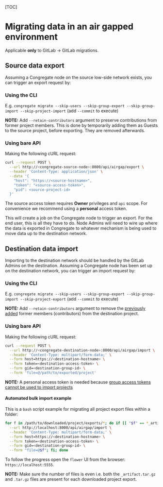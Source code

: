 [TOC]

# Migrating data in an air gapped environment

Applicable **only** to GitLab -> GitLab migrations.

## Source data export

Assuming a Congregate node on the source low-side network exists, you can trigger an export request by:

### Using the CLI

E.g. `congregate migrate --skip-users --skip-group-export --skip-group-import --skip-project-import` (add `--commit` to execute)

**NOTE:** Add `--retain-contributors` argument to preserve contributions from former project members. This is done by temporarily adding them as Guests to the source project, before exporting. They are removed afterwards.

### Using bare API

Making the following cURL request:

```bash
curl --request POST \
  --url http://<congregate-source-node>:8000/api/airgap/export \
  --header 'Content-Type: application/json' \
  --data '{
    "host": "https://<source-hostname>",
    "token": "<source-access-token>",
    "pid": <source-project-id>
  }'
```

The source access token requires **Owner** privileges and `api` scope. For convenience we recommend using a **personal** access token.

This will create a job on the Congregate node to trigger an export. For the end user, this is all they have to do. Node Admins will need to wire up where the data is exported in Congregate to whatever mechanism is being used to move data up to the destination network.

## Destination data import

Importing to the destination network should be handled by the GitLab Admins on the destination. Assuming a Congregate node has been set up on the destination network, you can trigger an import request by:

### Using the CLI

E.g. `congregate migrate --skip-users --skip-group-export --skip-group-import --skip-project-export` (add `--commit` to execute)

**NOTE:** Add `--retain-contributors` argument to remove the [previously added](#using-the-cli) former members (contributors) from the destination project.

### Using bare API

Making the following cURL request:

```bash
curl --request POST \
  --url http://<congregate-destination-node>:8000/api/airgap/import \
  --header 'Content-Type: multipart/form-data;' \
  --form host=https://<destination-hostname> \
  --form token=<destination-access-token> \
  --form gid=<destination-group-id> \
  --form 'file=@/path/to/exported/project'
```

**NOTE:** A personal access token is needed because [group access tokens cannot be used to import projects](https://docs.gitlab.com/ee/user/project/settings/import_export_troubleshooting.html#import-using-the-rest-api-fails-when-using-a-group-access-token)

#### Automated bulk import example

This is a `bash` script example for migrating all project export files within a folder:

```bash
for f in /path/to/downloaded/project/exports/*; do if [[ "$f" == *_artifact.tar.gz ]]; then curl --request POST \
  --url http://localhost:8000/api/airgap/import \
  --header 'Content-Type: multipart/form-data;' \
  --form host=https://<destination-hostname> \
  --form token=<destination-access-token> \
  --form gid=<destination-group-id> \
  --form "file=@$f"; fi; done
```

To follow the progress open the `flower` UI from the browser: `https://localhost:5555`.

**NOTE:** Make sure the number of files is even i.e. both the `_artifact.tar.gz` and `.tar.gz` files are present for each downloaded project export.
